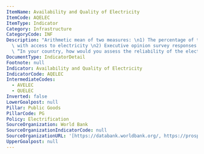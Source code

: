 ```yaml
---
ItemName: Availability and Quality of Electricity
ItemCode: AQELEC
ItemType: Indicator
Category: Infrastructure
CategoryCode: INF
Description: "Arithmetic mean of two measures: \n1) The percentage of the population\
  \ with access to electricity \n2) Executive opinion survey responses to the question:\
  \ “In your country, how would you assess the reliability of the electricity supply?”"
DocumentType: IndicatorDetail
Footnote: null
Indicator: Availability and Quality of Electricity
IndicatorCode: AQELEC
IntermediateCodes:
  - AVELEC
  - QUELEC
Inverted: false
LowerGoalpost: null
Pillar: Public Goods
PillarCode: PG
Policy: Electrification
SourceOrganization: World Bank
SourceOrganizationIndicatorCode: null
SourceOrganizationURL: '[https://databank.worldbank.org/, https://prosperitydata360.worldbank.org/en/indicator/WEF+GCIHH+EOSQ064]'
UpperGoalpost: null
---
```


